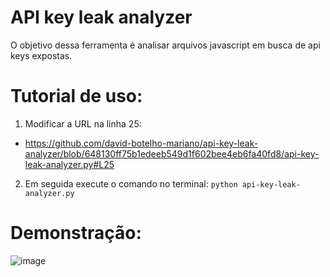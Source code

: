 # API key leak analyzer

O objetivo dessa ferramenta é analisar arquivos javascript em busca de api keys expostas.

# Tutorial de uso:
1) Modificar a URL na linha 25:
 - https://github.com/david-botelho-mariano/api-key-leak-analyzer/blob/648130ff75b1edeeb549d1f602bee4eb6fa40fd8/api-key-leak-analyzer.py#L25

2) Em seguida execute o comando no terminal: `python api-key-leak-analyzer.py`


# Demonstração:

![image](https://user-images.githubusercontent.com/48680041/225979568-adf49841-ddc7-447e-917f-7a2e37f6c90c.png)
